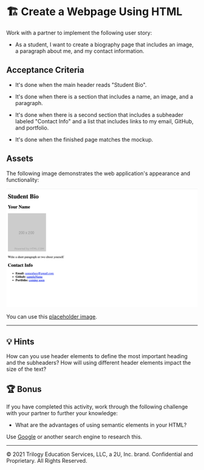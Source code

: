 # 🏗️ Create a Webpage Using HTML

Work with a partner to implement the following user story:

- As a student, I want to create a biography page that includes an image, a paragraph about me, and my contact information.

## Acceptance Criteria

- It's done when the main header reads "Student Bio".

- It's done when there is a section that includes a name, an image, and a paragraph.

- It's done when there is a second section that includes a subheader labeled "Contact Info" and a list that includes links to my email, GitHub, and portfolio.

- It's done when the finished page matches the mockup.

## Assets

The following image demonstrates the web application's appearance and functionality:

![Webpage titled "Student Bio" features "Your Name" heading, a spot for an image and bio, and a "Contact Info" section.](./assets/image-1.png)

You can use this [placeholder image](https://placehold.it/200x200).

---

## 💡 Hints

How can you use header elements to define the most important heading and the subheaders? How will using different header elements impact the size of the text?

## 🏆 Bonus

If you have completed this activity, work through the following challenge with your partner to further your knowledge:

- What are the advantages of using semantic elements in your HTML?

Use [Google](https://www.google.com) or another search engine to research this.

---

© 2021 Trilogy Education Services, LLC, a 2U, Inc. brand. Confidential and Proprietary. All Rights Reserved.
